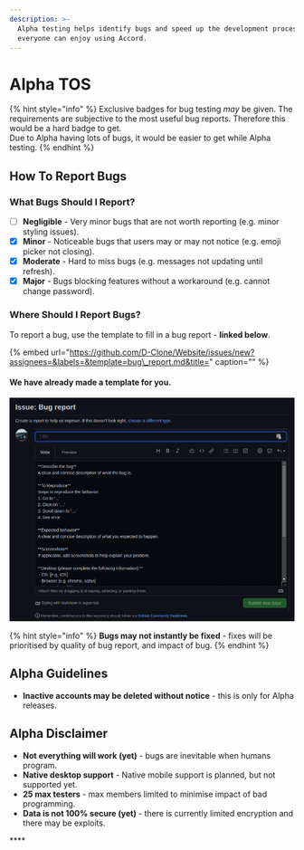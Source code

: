 ```yaml
---
description: >-
  Alpha testing helps identify bugs and speed up the development process, so
  everyone can enjoy using Accord.
---
```


# Alpha TOS

{% hint style="info" %}
Exclusive badges for bug testing _may_ be given. The requirements are subjective to the most useful bug reports. Therefore this would be a hard badge to get.  
Due to Alpha having lots of bugs, it would be easier to get while Alpha testing.
{% endhint %}

## **How To Report Bugs**

### **What Bugs Should I Report?**

* [ ] **Negligible** - Very minor bugs that are not worth reporting \(e.g. minor styling issues\).
* [x] **Minor** - Noticeable bugs that users may or may not notice \(e.g. emoji picker not closing\).
* [x] **Moderate** - Hard to miss bugs \(e.g. messages not updating until refresh\).
* [x] **Major** - Bugs blocking features without a workaround \(e.g. cannot change password\).

### **Where Should I Report Bugs?**

To report a bug, use the template to fill in a bug report - **linked below**.

{% embed url="https://github.com/D-Clone/Website/issues/new?assignees=&labels=&template=bug\_report.md&title=" caption="" %}

#### **We have already made a template for you.**

![](../.gitbook/assets/image%20%281%29.png)

{% hint style="info" %}
**Bugs may not instantly be fixed** - fixes will be prioritised by quality of bug report, and impact of bug.
{% endhint %}

## **Alpha Guidelines**

* **Inactive accounts may be deleted without notice** - this is only for Alpha releases.

## **Alpha Disclaimer**

* **Not everything will work \(yet\)** - bugs are inevitable when humans program.
* **Native desktop support** - Native mobile support is planned, but not supported yet. 
* **25 max testers** - max members limited to minimise impact of bad programming.
* **Data is not 100% secure \(yet\)** - there is currently limited encryption and there may be exploits.

\*\*\*\*

